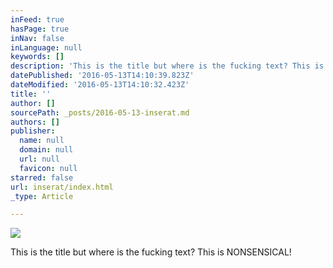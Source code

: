 ```yaml
---
inFeed: true
hasPage: true
inNav: false
inLanguage: null
keywords: []
description: 'This is the title but where is the fucking text? This is NONSENSICAL!'
datePublished: '2016-05-13T14:10:39.823Z'
dateModified: '2016-05-13T14:10:32.423Z'
title: ''
author: []
sourcePath: _posts/2016-05-13-inserat.md
authors: []
publisher:
  name: null
  domain: null
  url: null
  favicon: null
starred: false
url: inserat/index.html
_type: Article

---
```

![](https://the-grid-user-content.s3-us-west-2.amazonaws.com/c7b4490c-8fc5-4356-b123-d278dfc3b216.jpg)

This is the title but where is the fucking text? This is NONSENSICAL!